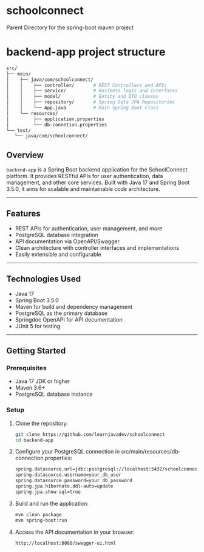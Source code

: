 # schoolconnect
Parent Directory for the spring-boot maven project

# backend-app project structure
   ```bash
src/
 ├── main/
 │    ├── java/com/schoolconnect/
 │    │    ├── controller/       # REST Controllers and APIs
 │    │    ├── service/          # Business logic and interfaces
 │    │    ├── model/            # Entity and DTO classes
 │    │    ├── repository/       # Spring Data JPA Repositories
 │    │    └── App.java          # Main Spring Boot class
 │    └── resources/
 │         ├── application.properties
 │         └── db-connetion.properties
 └── test/
      └── java/com/schoolconnect/

   ```

## Overview

`backend-app` is a Spring Boot backend application for the SchoolConnect platform. It provides RESTful APIs for user authentication, data management, and other core services. Built with Java 17 and Spring Boot 3.5.0, it aims for scalable and maintainable code architecture.

---

## Features

- REST APIs for authentication, user management, and more
- PostgreSQL database integration
- API documentation via OpenAPI/Swagger
- Clean architecture with controller interfaces and implementations
- Easily extensible and configurable

---

## Technologies Used

- Java 17
- Spring Boot 3.5.0
- Maven for build and dependency management
- PostgreSQL as the primary database
- Springdoc OpenAPI for API documentation
- JUnit 5 for testing

---

## Getting Started

### Prerequisites

- Java 17 JDK or higher
- Maven 3.6+
- PostgreSQL database instance

### Setup

1. Clone the repository:

   ```bash
   git clone https://github.com/learnjavadev/schoolconnect
   cd backend-app

2. Configure your PostgreSQL connection in src/main/resources/db-connection.properties:

   ```bash
   spring.datasource.url=jdbc:postgresql://localhost:5432/schoolconnect
   spring.datasource.username=your_db_user
   spring.datasource.password=your_db_password
   spring.jpa.hibernate.ddl-auto=update
   spring.jpa.show-sql=true

3. Build and run the application:

   ```bash
   mvn clean package
   mvn spring-boot:run

4. Access the API documentation in your browser:

   ```bash
   http://localhost:8080/swagger-ui.html


